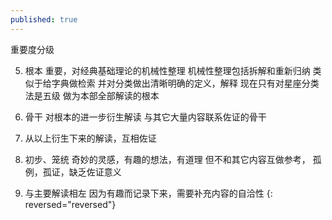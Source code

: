 ```yaml
---
published: true
---
```

重要度分级

5. 根本
重要，对经典基础理论的机械性整理
机械性整理包括拆解和重新归纳
类似于给字典做检索
并对分类做出清晰明确的定义，解释
现在只有对星座分类法是五级
做为本部全部解读的根本

4. 骨干
对根本的进一步衍生解读
与其它大量内容联系佐证的骨干

3. 从以上衍生下来的解读，互相佐证

2. 初步、笼统
奇妙的灵感，有趣的想法，有道理
但不和其它内容互做参考，
孤例，孤证，缺乏佐证意义

1. 与主要解读相左
因为有趣而记录下来，需要补充内容的自洽性
{: reversed="reversed"}